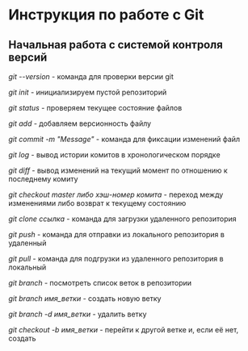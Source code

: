 # Инструкция по работе с Git

## Начальная работа с системой контроля версий

*git --version* - команда для проверки версии git

*git init* - инициализируем пустой репозиторий

*git status* - проверяем текущее состояние файлов

*git add* - добавляем версионность файлу

*git commit -m "Message"* - команда для фиксации изменений файл

*git log* - вывод истории комитов в хронологическом порядке

*git diff* - вывод изменений на текущий момент по отношению к последнему комиту

*git checkout master либо хэш-номер комита* - переход между изменениями либо возврат к текущему состоянию

*git clone ссылка* - команда для загрузки удаленного репозитория

*git push* - команда для отправки из локального репозитория в удаленный

*git pull* - команда для подгрузки из удаленного репозитория в локальный

*git branch* - посмотреть список веток в репозитории

*git branch имя_ветки* - создать новую ветку

*git branch -d имя_ветки* - удалить ветку

*git checkout -b имя_ветки* - перейти к другой ветке и, если её нет, создать
